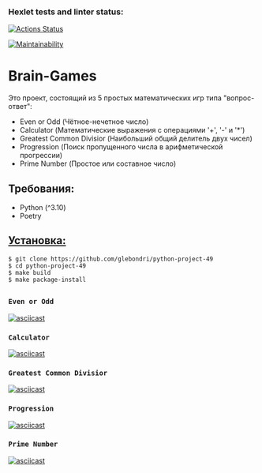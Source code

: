 ### Hexlet tests and linter status:
[![Actions Status](https://github.com/glebondri/python-project-49/actions/workflows/hexlet-check.yml/badge.svg)](https://github.com/glebondri/python-project-49/actions)

[![Maintainability](https://api.codeclimate.com/v1/badges/33be3e7a915f3a54b2c6/maintainability)](https://codeclimate.com/github/glebondri/python-project-49/maintainability)

# Brain-Games
Это проект, состоящий из 5 простых математических игр типа "вопрос-ответ":
 - Even or Odd (Чётное-нечетное число)
 - Calculator (Математические выражения с операциями '+', '-' и '*')
 - Greatest Common Divisior (Наибольший общий делитель двух чисел)
 - Progression (Поиск пропущенного числа в арифметической прогрессии)
 - Prime Number (Простое или составное число)

## Требования:
 - Python (^3.10)
 - Poetry

## [Установка:](https://asciinema.org/a/xyKD1e9b4TrqMcaP4qkFPY1n9)
    $ git clone https://github.com/glebondri/python-project-49
    $ cd python-project-49
    $ make build
    $ make package-install

##
### `Even or Odd`
[![asciicast](https://asciinema.org/a/3B6vUU52kx9dsiKSNcpd6MFlo.svg)](https://asciinema.org/a/3B6vUU52kx9dsiKSNcpd6MFlo)

### `Calculator`
[![asciicast](https://asciinema.org/a/76Gg7m8hykaB6O0X3GUopT7ND.svg)](https://asciinema.org/a/76Gg7m8hykaB6O0X3GUopT7ND)

### `Greatest Common Divisior`
[![asciicast](https://asciinema.org/a/LlU8Eb1BMAtBqv4eBt7t1PsOL.svg)](https://asciinema.org/a/LlU8Eb1BMAtBqv4eBt7t1PsOL)

### `Progression`
[![asciicast](https://asciinema.org/a/RwtASSkAP697XCK2buKFrVFoM.svg)](https://asciinema.org/a/RwtASSkAP697XCK2buKFrVFoM)

### `Prime Number`
[![asciicast](https://asciinema.org/a/xf9u0FtCZorRnY8s7mizjWcda.svg)](https://asciinema.org/a/xf9u0FtCZorRnY8s7mizjWcda)
